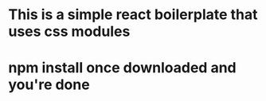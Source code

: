 # This is a simple react boilerplate that uses css modules

# npm install once downloaded and you're done